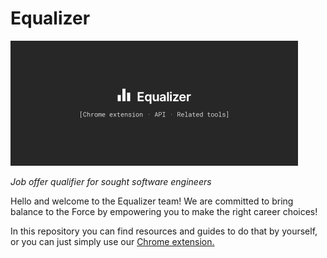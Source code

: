 # Equalizer

![Equalizer - Chrome extension - API - Related tools](./docs/hero.png)

_Job offer qualifier for sought software engineers_

Hello and welcome to the Equalizer team! We are committed to bring balance to the Force by empowering you to make
the right career choices!

In this repository you can find resources and guides to do that by yourself, or you can just simply
use our [Chrome extension.][chrome-extension]

[chrome-extension]: https://equalizer.dev

